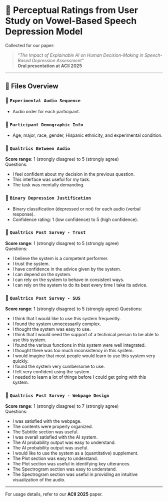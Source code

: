 # 📁 Perceptual Ratings from User Study on Vowel-Based Speech Depression Model

Collected for our paper:  
> _"The Impact of Explainable AI on Human Decision-Making in Speech-Based Depression Assessment"_  
> **Oral presentation at ACII 2025**

---

## 📂 Files Overview

### 📄 `Experimental Audio Sequence`
- Audio order for each participant.

### 📄 `Participant Demographic Info`
- Age, major, race, gender, Hispanic ethnicity, and experimental condition.

### 📄 `Qualtrics Between Audio`  
**Score range**: 1 (strongly disagree) to 5 (strongly agree)  
Questions:
- I feel confident about my decision in the previous question.  
- This interface was useful for my task.  
- The task was mentally demanding.

### 📄 `Binary Depression Justification`
- Binary classification (depressed or not) for each audio (verbal response).  
- Confidence rating: 1 (low confidence) to 5 (high confidence).

### 📄 `Qualtrics Post Survey - Trust`  
**Score range**: 1 (strongly disagree) to 5 (strongly agree)  
Questions:
- I believe the system is a competent performer.  
- I trust the system.  
- I have confidence in the advice given by the system.  
- I can depend on the system.  
- I can rely on the system to behave in consistent ways.  
- I can rely on the system to do its best every time I take its advice.

### 📄 `Qualtrics Post Survey - SUS`  
**Score range**: 1 (strongly disagree) to 5 (strongly agree)
Questions:
- I think that I would like to use this system frequently.  
- I found the system unnecessarily complex.  
- I thought the system was easy to use.  
- I think that I would need the support of a technical person to be able to use this system.  
- I found the various functions in this system were well integrated.  
- I thought there was too much inconsistency in this system.  
- I would imagine that most people would learn to use this system very quickly.  
- I found the system very cumbersome to use.  
- I felt very confident using the system.  
- I needed to learn a lot of things before I could get going with this system.

### 📄 `Qualtrics Post Survey - Webpage Design`  
**Score range**: 1 (strongly disagree) to 7 (strongly agree)  
Questions:
- I was satisfied with the webpage.  
- The contents were properly organized.  
- The Subtitle section was useful.  
- I was overall satisfied with the AI system.  
- The AI probability output was easy to understand.  
- The AI probability output was useful.  
- I would like to use the system as a (quantitative) supplement.  
- The Plot section was easy to understand.  
- The Plot section was useful in identifying key utterances.  
- The Spectrogram section was easy to understand.  
- The Spectrogram section was useful in providing an intuitive visualization of the audio.

---

For usage details, refer to our **ACII 2025** paper.

